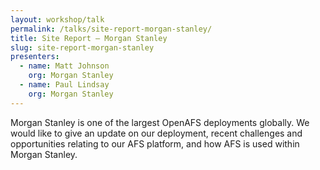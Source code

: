 ```yaml
---
layout: workshop/talk
permalink: /talks/site-report-morgan-stanley/
title: Site Report – Morgan Stanley
slug: site-report-morgan-stanley
presenters:
  - name: Matt Johnson
    org: Morgan Stanley
  - name: Paul Lindsay
    org: Morgan Stanley
---
```


Morgan Stanley is one of the largest OpenAFS deployments globally. We would like
to give an update on our deployment, recent challenges and opportunities
relating to our AFS platform, and how AFS is used within Morgan Stanley.

